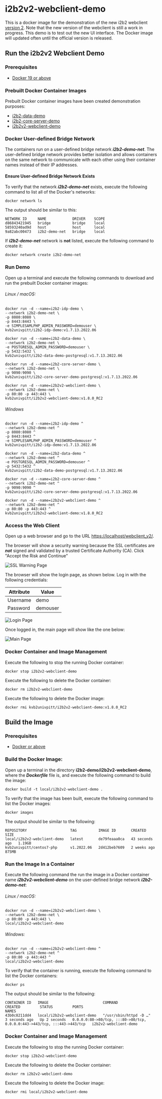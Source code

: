 # i2b2v2-webclient-demo

This is a docker image for the demonstration of the new i2b2 webclient [version 2](https://github.com/hms-dbmi/i2b2v2-webclient).  Note that the new version of the webclient is still a work in progress.  This demo is to test out the new UI interface.  The Docker image will updated often until the official version is released.

## Run the i2b2v2 Webclient Demo

### Prerequisites

- [Docker 19 or above](https://docs.docker.com/get-docker/)

### Prebuilt Docker Container Images

Prebuilt Docker container images have been created demonstration purposes:

- [i2b2-data-demo](https://hub.docker.com/r/kvb2univpitt/i2b2-data-demo-postgresql)
- [i2b2-core-server-demo](https://hub.docker.com/r/kvb2univpitt/i2b2-core-server-demo-postgresql)
- [i2b2v2-webclient-demo](https://hub.docker.com/r/kvb2univpitt/i2b2v2-webclient-demo)

### Docker User-defined Bridge Network

The containers run on a user-defined bridge network ***i2b2-demo-net***.  The user-defined bridge network provides better isolation and allows containers on the same network to communicate with each other using their container names instead of their IP addresses.

#### Ensure User-defined Bridge Network Exists

To verify that the network ***i2b2-demo-net*** exists, execute the following command to list all of the Docker's networks:

```
docker network ls
```

The output should be similar to this:

```
NETWORK ID     NAME            DRIVER    SCOPE
d86843421945   bridge          bridge    local
58593240ad9d   host            host      local
9a82abc00473   i2b2-demo-net   bridge    local
```

If ***i2b2-demo-net*** network is **not** listed, execute the following command to create it:

```
docker network create i2b2-demo-net
```

### Run Demo

Open up a terminal and execute the following commands to download and run the prebuilt Docker container images:

###### Linux / macOS:

```
docker run -d --name=i2b2-idp-demo \
--network i2b2-demo-net \
-p 8080:8080 \
-p 8443:8443 \
-e SIMPLESAMLPHP_ADMIN_PASSWORD=demouser \
kvb2univpitt/i2b2-idp-demo:v1.7.13.2022.06

docker run -d --name=i2b2-data-demo \
--network i2b2-demo-net \
-e POSTGRESQL_ADMIN_PASSWORD=demouser \
-p 5432:5432 \
kvb2univpitt/i2b2-data-demo-postgresql:v1.7.13.2022.06

docker run -d --name=i2b2-core-server-demo \
--network i2b2-demo-net \
-p 9090:9090 \
kvb2univpitt/i2b2-core-server-demo-postgresql:v1.7.13.2022.06

docker run -d --name=i2b2v2-webclient-demo \
--network i2b2-demo-net \
-p 80:80 -p 443:443 \
kvb2univpitt/i2b2v2-webclient-demo:v1.8.0_RC2
```

###### Windows

```
docker run -d --name=i2b2-idp-demo ^
--network i2b2-demo-net ^
-p 8080:8080 ^
-p 8443:8443 ^
-e SIMPLESAMLPHP_ADMIN_PASSWORD=demouser ^
kvb2univpitt/i2b2-idp-demo:v1.7.13.2022.06

docker run -d --name=i2b2-data-demo ^
--network i2b2-demo-net ^
-e POSTGRESQL_ADMIN_PASSWORD=demouser ^
-p 5432:5432 ^
kvb2univpitt/i2b2-data-demo-postgresql:v1.7.13.2022.06

docker run -d --name=i2b2-core-server-demo ^
--network i2b2-demo-net ^
-p 9090:9090 ^
kvb2univpitt/i2b2-core-server-demo-postgresql:v1.7.13.2022.06

docker run -d --name=i2b2v2-webclient-demo ^
--network i2b2-demo-net ^
-p 80:80 -p 443:443 ^
kvb2univpitt/i2b2v2-webclient-demo:v1.8.0_RC2
```

### Access the Web Client

Open up a web browser and go to the URL [https://localhost/webclient_v2/](https://localhost/webclient_v2/).

The browser will show a security warning because the SSL certificates are ***not*** signed and validated by a trusted Certificate Authority (CA).  Click "Accept the Risk and Continue"

![SSL Warning Page](img/ssl_warning.png)

The browser will show the login page, as shown below.  Log in with the following credentials:

| Attribute | Value    |
|-----------|----------|
| Username  | demo     |
| Password  | demouser |

![Login Page](img/login_page.png)

Once logged in, the main page will show like the one below:

![Main Page](img/main_page.png)

### Docker Container and Image Management

Execute the following to stop the running Docker container:

```
docker stop i2b2v2-webclient-demo
```

Execute the following to delete the Docker container:

```
docker rm i2b2v2-webclient-demo
```

Execute the following to delete the Docker image:

```
docker rmi kvb2univpitt/i2b2v2-webclient-demo:v1.8.0_RC2
```

## Build the Image

### Prerequisites

- [Docker or above](https://docs.docker.com/get-docker/)

### Build the Docker Image:

Open up a terminal in the directory **i2b2-demo/i2b2v2-webclient-demo**, where the ***Dockerfile*** file is, and execute the following command to build the image:

```
docker build -t local/i2b2v2-webclient-demo .
```

To verify that the image has been built, execute the following command to list the Docker images:

```
docker images
```

The output should be similar to the following:

```
REPOSITORY                    TAG          IMAGE ID       CREATED          SIZE
local/i2b2v2-webclient-demo   latest       de79feaaa0ca   43 seconds ago   1.19GB
kvb2univpitt/centos7-php      v1.2022.06   2d412beb7609   2 weeks ago      875MB
```

### Run the Image In a Container

Execute the following command the run the image in a Docker container name ***i2b2v2-webclient-demo*** on the user-defined bridge network ***i2b2-demo-net***:

###### Linux / macOS:

```
docker run -d --name=i2b2v2-webclient-demo \
--network i2b2-demo-net \
-p 80:80 -p 443:443 \
local/i2b2v2-webclient-demo
```

###### Windows:

```
docker run -d --name=i2b2v2-webclient-demo ^
--network i2b2-demo-net ^
-p 80:80 -p 443:443 ^
local/i2b2v2-webclient-demo
```

To verify that the container is running, execute the following command to list the Docker containers:

```
docker ps
```

The output should be similar to the following:

```
CONTAINER ID   IMAGE                         COMMAND                  CREATED         STATUS         PORTS                                                                      NAMES
43b0c8211dd4   local/i2b2v2-webclient-demo   "/usr/sbin/httpd -D …"   3 seconds ago   Up 2 seconds   0.0.0.0:80->80/tcp, :::80->80/tcp, 0.0.0.0:443->443/tcp, :::443->443/tcp   i2b2v2-webclient-demo
```

### Docker Container and Image Management

Execute the following to stop the running Docker container:

```
docker stop i2b2v2-webclient-demo
```

Execute the following to delete the Docker container:

```
docker rm i2b2v2-webclient-demo
```

Execute the following to delete the Docker image:

```
docker rmi local/i2b2v2-webclient-demo
```